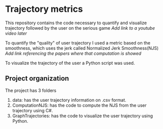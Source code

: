 # Trajectory metrics


This repository contains the code necessary to quantify and visualize
trajectory followed by the user on the serious game *Add link to a youtube video later*

To quantify the "quality" of user trajectory I used a metric based on
the smoothness, which uses the jerk called Normalized Jerk Smoothness(NJS) 
*Add link referencing the papers where that computation is showed*

To visualize the trajectory of the user a Python script was used.

## Project organization

The project has 3 folders

1. data: has the user trajectory information on .csv format. 
2. ComputationNJS: has the code to compute the NJS from the user trajectory using C#.
3. GraphTrajectories: has the code to visualize the user trajectory using Python.




